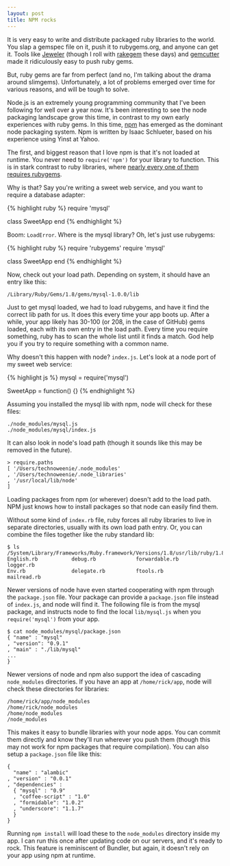 ```yaml
---
layout: post
title: NPM rocks
---
```


It is very easy to write and distribute packaged ruby libraries to the
world.  You slap a gemspec file on it, push it to rubygems.org, and
anyone can get it.  Tools like [Jeweler](https://rubygems.org/gems/jeweler)
(though I roll with [rakegem](https://github.com/mojombo/rakegem) these days)
and [gemcutter](https://github.com/rubygems/gemcutter) made it
ridiculously easy to push ruby gems.

But, ruby gems are far from perfect (and no, I'm talking about the drama
around slimgems).  Unfortunately, a lot of problems emerged over time
for various reasons, and will be tough to solve.

Node.js is an extremely young programming community that I've been
following for well over a year now.  It's been interesting to see the
node packaging landscape grow this time, in contrast to my own early
experiences with ruby gems.  In this time, [npm](https://github.com/isaacs/npm) has
emerged as the dominant node packaging system.  Npm is written by Isaac
Schlueter, based on his experience using Yinst at Yahoo.

The first, and biggest reason that I love npm is that it's not loaded at
runtime.  You never need to `require('npm')` for your library to
function.  This is in stark contrast to ruby libraries, where [nearly
every one of them requires rubygems](http://tomayko.com/writings/require-rubygems-antipattern).

Why is that?  Say you're writing a sweet web service, and you want to
require a database adapter:

{% highlight ruby %}
require 'mysql'

class SweetApp
end
{% endhighlight %}

Boom: `LoadError`.  Where is the mysql library?  Oh, let's just use
rubygems:

{% highlight ruby %}
require 'rubygems'
require 'mysql'

class SweetApp
end
{% endhighlight %}

Now, check out your load path.  Depending on system, it should have an
entry like this:

    /Library/Ruby/Gems/1.8/gems/mysql-1.0.0/lib

Just to get mysql loaded, we had to load rubygems, and have it find the
correct lib path for us.  It does this every time your app boots up.
After a while, your app likely has 30-100 (or 208, in the case of
GitHub) gems loaded, each with its own entry in the load path.  Every
time you require something, ruby has to scan the whole list until it
finds a match.  God help you if you try to require something with a
common name.

Why doesn't this happen with node?  `index.js`.  Let's look at a node
port of my sweet web service:

{% highlight js %}
mysql = require('mysql')

SweetApp = function() {}
{% endhighlight %}

Assuming you installed the mysql lib with npm, node will check for these
files:

    ./node_modules/mysql.js
    ./node_modules/mysql/index.js

It can also look in node's load path (though it sounds like this may be
removed in the future).

    > require.paths
    [ '/Users/technoweenie/.node_modules'
    , '/Users/technoweenie/.node_libraries'
    , '/usr/local/lib/node'
    ]

Loading packages from npm (or wherever) doesn't add to the load path.
NPM just knows how to install packages so that node can easily find
them.

Without some kind of `index.rb` file, ruby forces all ruby libraries to
live in separate directories, usually with its own load path entry.  Or,
you can combine the files together like the ruby standard lib:

    $ ls /System/Library/Frameworks/Ruby.framework/Versions/1.8/usr/lib/ruby/1.8
    English.rb           debug.rb             forwardable.rb       logger.rb
    Env.rb               delegate.rb          ftools.rb            mailread.rb

Newer versions of node have even started cooperating with npm through
the `package.json` file.  Your package can provide a `package.json` file
instead of `index.js`, and node will find it.  The following file is
from the mysql package, and instructs node to find the local `lib/mysql.js` when
you `require('mysql')` from your app.

    $ cat node_modules/mysql/package.json 
    { "name" : "mysql"
    , "version": "0.9.1"
    , "main" : "./lib/mysql"
    ...
    }

Newer versions of node and npm also support the idea of cascading
`node_modules` directories.  If you have an app at `/home/rick/app`,
node will check these directories for libraries:

    /home/rick/app/node_modules
    /home/rick/node_modules
    /home/node_modules
    /node_modules

This makes it easy to bundle libraries with your node apps.  You can
commit them directly and know they'll run wherever you push them (though
this may not work for npm packages that require compilation).  You can
also setup a `package.json` file like this:

    {
      "name" : "alambic"
    , "version" : "0.0.1"
    , "dependencies" :
      { "mysql" : "0.9"
      , "coffee-script" : "1.0"
      , "formidable": "1.0.2"
      , "underscore": "1.1.7"
      }
    }

Running `npm install` will load these to the `node_modules` directory
inside my app.  I can run this once after updating code on our servers,
and it's ready to rock.  This feature is reminiscent of Bundler, but
again, it doesn't rely on your app using npm at runtime.  

